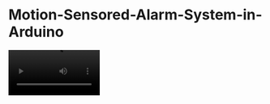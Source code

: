 # Motion-Sensored-Alarm-System-in-Arduino

<video src="https://www.youtube.com/shorts/Y4U3BavYtbw" width=180/>

This project was for an engineering design class at the University of Houston Clear lake. There were also two other people working on this project along side myself. 


All parts were bought on Amazon. You can buy a start kit with a arduino mega board and it should come with all the supplies you need.

__Supplies needed__

- ELEGOO Mega R3 or Arduino Mega 2560 REV3
- Passive Buzzer
- LCD1602 Module
- 4x4 Matrix Array Membrane Switch Keypad
- Ultra Sonic Sensor
- Female-to-Male Dupont Wires
- Breadboard
- Breadboard Jumper Wires
- USB Wire (To connect arduino board to PC)

Motion sensored alarm system using an ELEGOO Mega board and arduino IDE.

What does the motion sensor do?

  Prototype I was designed using an ELEGOO Mega board, LCD, Ultrasonic Sensor, 
buzzer, and a 4x4 matrix keypad. Fig. 1.1 shows the internal wiring used for prototype I. Most of 
the digital and communication pins are in use, leaving little room for other components to be 
added.
  Prototype I presented the user with two choices; ‘A - Set Alarm’ and ‘B - Reset 
Password’. If A was selected, the system would immediately count down from ten to allow the 
user to clear the area of motion. Once the system was armed, a red LED would light up to 
indicate its armed status. If motion was detected while in this state, a buzzer would activate and 
would not be disabled until the user entered the correct password. If B was selected, the system 
would prompt the user to enter the current password. Once that was successfully completed, the 
system would then prompt the user to enter a new password. Upon completion of this, the system 
would display the original screen with the choice to arm the alarm or change the password. The 
green LED was kept on for any time the alarm system was in a state of disarm. For power to the 
system, a 9 V battery was used, but decreased the efficiency of the system. An AC to DC 
converter was then used in order to power the system. A wooden box was designed to allow 
easier use of the system’s features. 


  Multiple tests were performed. For prototype I, the ultrasonic sensor
was tested at distances incremented by 24 cm. Prototype I was able to detect at a minimum 
distance of 2 cm and a maximum distance of 2.4 m. Table 2.1 demonstrates the data using unit 
testing.

Test Distance Expected Output Pass/Fail

- 1 2 cm Activated Activated PASS

- 2 24 cm Activated Activated PASS

- 3 48 cm Activated Activated PASS

- 4 72 cm Activated Activated PASS

- 5 96 cm Activated Activated PASS

- 6 120 cm Activated Activated PASS

- 7 144 cm Activated Activated PASS

- 8 168 cm Activated Activated PASS

- 9 192 cm Activated Activated PASS

- 10 216 cm Activated Activated PASS

- 11 240 cm Activated Activated PASS

- 12 264 cm Activated Not Activated FAIL


A = Arm Alarm

B = Change Password. 

After arming the alarm, it will give you a countdown of 10 seconds. Once motion is detected after the alarm countdown finishes, you will need to enter in the password which is "1234" and "*" after, as default. 

Green LED = Not Armed

Red LED = Armed
